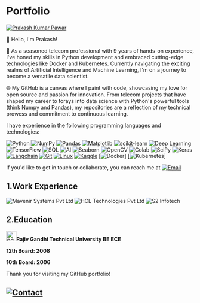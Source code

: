 # Portfolio

[![Prakash Kumar Pawar](https://img.shields.io/badge/Prakash%20Kumar%20Pawar-000?style=for-the-badge&logo=github&logoWidth=69&logoHeight=69)](https://github.com/prakashpawar4u/)

👋 Hello, I'm Prakash!

🚀 As a seasoned telecom professional with 9 years of hands-on experience, I've honed my skills in Python development and embraced cutting-edge technologies like Docker and Kubernetes. Currently navigating the exciting realms of Artificial Intelligence and Machine Learning, I'm on a journey to become a versatile data scientist.

🌐 My GitHub is a canvas where I paint with code, showcasing my love for open source and passion for innovation. From telecom projects that have shaped my career to forays into data science with Python's powerful tools (think Numpy and Pandas), my repositories are a reflection of my technical prowess and commitment to continuous learning.

I have experience in the following programming languages and technologies:

![Python](https://img.shields.io/badge/Python-3776AB?style=for-the-badge&logo=python&logoColor=white)
![NumPy](https://img.shields.io/badge/NumPy-013243?style=for-the-badge&logo=numpy&logoColor=white)
![Pandas](https://img.shields.io/badge/Pandas-150458?style=for-the-badge&logo=pandas&logoColor=white)
![Matplotlib](https://img.shields.io/badge/Matplotlib-3776AB?style=for-the-badge&logo=python&logoColor=white)
![scikit-learn](https://img.shields.io/badge/scikit--learn-F7931E?style=for-the-badge&logo=scikit-learn)
![Deep Learning](https://img.shields.io/badge/Deep%20Learning-FF6F61?style=for-the-badge)
![TensorFlow](https://img.shields.io/badge/TensorFlow-FF6F61?style=for-the-badge&logo=tensorflow&logoColor=white)
![SQL](https://img.shields.io/badge/SQL-004A9E?style=for-the-badge&logo=sql&logoColor=white)
![AI](https://img.shields.io/badge/AI-FF6F61?style=for-the-badge)
![Seaborn](https://img.shields.io/badge/Seaborn-388E3C?style=for-the-badge)
![OpenCV](https://img.shields.io/badge/OpenCV-5C3EE8?style=for-the-badge)
![Colab](https://img.shields.io/badge/Colab-F9AB00?style=for-the-badge&logo=google-colab&logoColor=white)
![SciPy](https://img.shields.io/badge/SciPy-8CA9D0?style=for-the-badge)
![Keras](https://img.shields.io/badge/Keras-D00000?style=for-the-badge)
[![Langchain](https://img.shields.io/badge/Langchain-<COLOR>?style=for-the-badge)](https://your-langchain-website-url-here)
[![Git](https://img.shields.io/badge/Git-F05032?style=for-the-badge)](https://github.com/prakashpawar4u)
[![Linux](https://img.shields.io/badge/Linux-000000?style=for-the-badge)](https://www.linux.org/)
[![Kaggle](https://img.shields.io/badge/Scala-DC322F?style=for-the-badge)](https://www.kaggle.com/prakashpawar4u)
[![Docker](https://img.shields.io/badge/Docker%20-FDEE21?style=for-the-badge)]
[![Kubernetes](https://img.shields.io/badge/Kubernetes-2186E4?style=for-the-badge)]

If you'd like to get in touch or collaborate, you can reach me at [![Email](https://img.shields.io/badge/Email-prakashpawar4u%40gmail.com-blue.svg)](mailto:prakashpawar4u@gmail.com)

## 1.Work Experience
![Mavenir Systems Pvt Ltd](https://img.shields.io/badge/Mavenir%20Systems%20Pvt%20Ltd-9ED0E6?style=for-the-badge)
![HCL Technologies Pvt Ltd](https://img.shields.io/badge/HCL%20Technologies%20Limited[Cisco]-9ED0E6?style=for-the-badge)
![S2 Infotech](https://img.shields.io/badge/ALU%20-9ED0E6?style=for-the-badge)

## 2.Education
<img src="https://upload.wikimedia.org/wikipedia/en/c/c4/Rajiv_Gandhi_Proudyogiki_Vishwavidyalaya_logo.png" alt="RGTU Logo" width="27">**Rajiv Gandhi Technical University BE ECE** 

**12th Board: 2008**

**10th Board: 2006**



Thank you for visiting my GitHub portfolio!
## [![Contact](https://img.shields.io/badge/Contact-Me-blue.svg)](mailto:prakashpawar4u@gmail.com)
